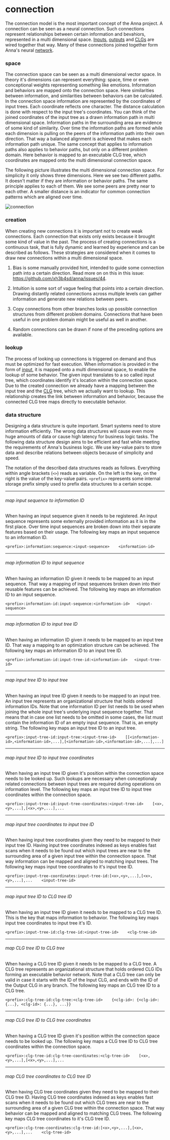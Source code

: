 # connection
The connection model is the most important concept of the Anna project. A
connection can be seen as a neural connection. Such connections represent
relationships between certain information and bevahiors, represented in a
multi dimensional space. [Inputs](input.md), [outputs](output.md) and
[CLGs](clg.md) are wired together that way. Many of these connections joined
together form Anna's neural [network](network.md).

### space
The connection space can be seen as a multi dimensional vector space. In theory
it's dimensions can represent everything: space, time or even conceptional
weights representing something like emotions. Information and behaviors are
mapped onto the connection space. Here similarities between information, and
similarities between behaviors can be calculated. In the connection space
information are represented by the coordinates of input trees. Each coordinate
reflects one character. The distance calculation is done with respect to the
input tree's coordinates. You can think of the joined coordinates of the input
tree as a drawn information path in multi dimensional space. Information paths
in the surrounding area are evidence of some kind of similarity. Over time the
information paths are formed while each dimension is pulling on the peers of
the information path into their own direction. That way a balanced alignment is
achieved that makes each information path unique. The same concept that applies
to information paths also applies to behavior paths, but only on a different
problem domain. Here behavior is mapped to an executable CLG tree, which
coordinates are mapped onto the multi dimensional connection space.

The following picture illustrates the multi dimensional connection space. For
simplicity it only shows three dimensions. Here we see two different paths. It
doesn't matter if they are information or behavior paths. The same principle
applies to each of them. We see some peers are pretty near to each other. A
smaller distance is an indicator for common connection patterns which are
aligned over time.

![connection](image/connection.png)

### creation
When creating new connections it is important not to create weak connections.
Each connection that exists only exists because it brought some kind of value
in the past. The process of creating connections is a continuous task, that is
fully dynamic and learned by experience and can be described as follows. These
strategies are considered when it comes to draw new connections within a multi
dimensional space.

1. Bias is some manually provided hint, intended to guide some connection path
   into a certain direction. Read more on on this in this issue:
   https://github.com/xh3b4sd/anna/issues/44.

2. Intuition is some sort of vague feeling that points into a certain
   direction. Drawing distantly related connections across multiple levels can
   gather information and generate new relations between peers.

3. Copy connections from other branches looks up possible connection structures
   from different problem domains. Connections that have been useful in one
   problem domain might be useful as well in another.

4. Random connections can be drawn if none of the preceding options are
   available.

### lookup
The process of looking up connections is triggered on demand and thus must be
optimized for fast execution. When information is provided in the form of
[input](input.md), it is mapped onto a multi dimensional space, to enable the
lookup of some behavior. The given input translates to a so called input tree,
which coordinates identify it's location within the connection space. Due to
the created connection we already have a mapping between the input tree and the
[CLG](clg.md) tree, which we actually want to lookup. This relationship creates
the link between information and behavior, because the connected CLG tree maps
directly to executable behavior.

### data structure
Designing a data structure is quite important. Smart systems need to store
information efficiently. The wrong data structures will cause even more huge
amounts of data or cause high latency for business logic tasks. The following
data structure design aims to be efficient and fast while meeting the
requirements of Anna's business logic. We use key-value pairs to store data and
describe relations between objects because of simplicity and speed.

The notation of the described data structures reads as follows. Everything
within angle brackets (`<>`) reads as variable. On the left is the key, on the
right is the value of the key-value pairs. `<prefix>` represents some internal
storage prefix simply used to prefix data structures to a certain scope.

---

###### map input sequence to information ID
When having an input sequence given it needs to be registered. An input
sequence represents some externally provided information as it is in the first
place. Over time input sequences are broken down into their separate features
based on their usage. The following key maps an input sequence to an
information ID.

```
<prefix>:information:sequence:<input-sequence>    <information-id>
```

---

###### map information ID to input sequence
When having an information ID given it needs to be mapped to an input sequence.
That way a mapping of input sequences broken down into their reusable features
can be achieved. The following key maps an information ID to an input sequence.

```
<prefix>:information-id:input-sequence:<information-id>   <input-sequence>
```

---

###### map information ID to input tree ID
When having an information ID given it needs to be mapped to an input tree ID.
That way a mapping to an optimization structure can be achieved. The following
key maps an information ID to an input tree ID.

```
<prefix>:information-id:input-tree-id:<information-id>   <input-tree-id>
```

---

###### map input tree ID to input tree
When having an input tree ID given it needs to be mapped to an input tree. An
input tree represents an organizational structure that holds ordered
information IDs. Note that one information ID per list needs to be used when
joining the whole input tree's underlying input sequence together. That means
that in case one list needs to be omitted in some cases, the list must contain
the information ID of an empty input sequence. That is, an empty string. The
following key maps an input tree ID to an input tree.

```
<prefix>:input-tree-id:input-tree:<input-tree-id>    [[<information-id>,<information-id>,...],[<information-id>,<information-id>,...],...]
```

---

###### map input tree ID to input tree coordinates
When having an input tree ID given it's position within the connection space
needs to be looked up. Such lookups are necessary when conceptionaly related
connections between input trees are required during operations on information
level. The following key maps an input tree ID to input tree coordinates within
the connection space.

```
<prefix>:input-tree-id:input-tree-coordinates:<input-tree-id>    [<x>,<y>,...],[<x>,<y>,...],...
```

---

###### map input tree coordinates to input tree ID
When having input tree coordinates given they need to be mapped to their input
tree ID. Having input tree coordinates indexed as keys enables fast scans when
it needs to be found out which input trees are near to the surrounding area of a
given input tree within the connection space. That way information can be
mapped and aligned to matching input trees. The following key maps input tree
coordinates to it's input tree ID.

```
<prefix>:input-tree-coordinates:input-tree-id:[<x>,<y>,...],[<x>,<y>,...],...    <input-tree-id>
```

---

###### map input tree ID to CLG tree ID
When having an input tree ID given it needs to be mapped to a CLG tree ID. This
is the key that maps information to behavior. The following key maps input tree
coordinates to input tree it's ID.

```
<prefix>:input-tree-id:clg-tree-id:<input-tree-id>    <clg-tree-id>
```

---

###### map CLG tree ID to CLG tree
When having a CLG tree ID given it needs to be mapped to a CLG tree. A CLG tree
represents an organizational structure that holds ordered CLG IDs forming an
executable behavior network. Note that a CLG tree can only be valid in case it
starts with the ID of the Input CLG, and ends with the ID of the Output CLG in
any branch. The following key maps an CLG tree ID to a CLG tree.

```
<prefix>:clg-tree-id:clg-tree:<clg-tree-id>    {<clg-id>: {<clg-id>: {...}, <clg-id>: {...}, ...}}
```

---

###### map CLG tree ID to CLG tree coordinates
When having a CLG tree ID given it's position within the connection space needs
to be looked up. The following key maps a CLG tree ID to CLG tree coordinates
within the connection space.

```
<prefix>:clg-tree-id:clg-tree-coordinates:<clg-tree-id>    [<x>,<y>,...],[<x>,<y>,...],...
```

---

###### map CLG tree coordinates to CLG tree ID
When having CLG tree coordinates given they need to be mapped to their CLG tree
ID. Having CLG tree coordinates indexed as keys enables fast scans when it
needs to be found out which CLG trees are near to the surrounding area of a
given CLG tree within the connection space. That way behavior can be mapped and
aligned to matching CLG trees. The following key maps CLG tree coordinates to
it's CLG tree ID.

```
<prefix>:clg-tree-coordinates:clg-tree-id:[<x>,<y>,...],[<x>,<y>,...],...    <clg-tree-id>
```
